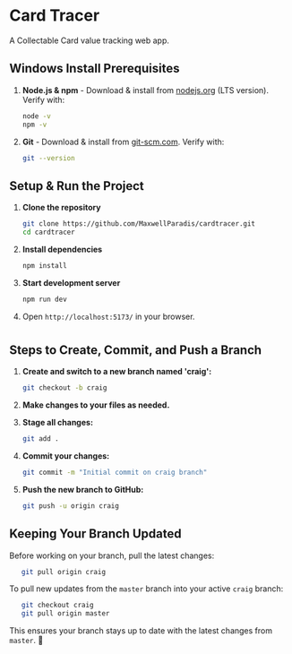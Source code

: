 # Card Tracer
A Collectable Card value tracking web app.


## Windows Install Prerequisites

1. **Node.js & npm** - Download & install from [nodejs.org](https://nodejs.org/) (LTS version). Verify with:
   ```sh
   node -v
   npm -v
   ```
2. **Git** - Download & install from [git-scm.com](https://git-scm.com/downloads). Verify with:
   ```sh
   git --version
   ```

## Setup & Run the Project

1. **Clone the repository**
   ```sh
   git clone https://github.com/MaxwellParadis/cardtracer.git
   cd cardtracer
   ```
2. **Install dependencies**
   ```sh
   npm install
   ```
3. **Start development server**
   ```sh
   npm run dev
   ```
4. Open `http://localhost:5173/` in your browser.


#

## Steps to Create, Commit, and Push a Branch

1. **Create and switch to a new branch named 'craig':**

   ```sh
   git checkout -b craig
   ```

2. **Make changes to your files as needed.**

3. **Stage all changes:**

   ```sh
   git add .
   ```

4. **Commit your changes:**

   ```sh
   git commit -m "Initial commit on craig branch"
   ```

5. **Push the new branch to GitHub:**

   ```sh
   git push -u origin craig
   ```

## Keeping Your Branch Updated

Before working on your branch, pull the latest changes:

```sh
   git pull origin craig
```

To pull new updates from the `master` branch into your active `craig` branch:

```sh
   git checkout craig
   git pull origin master
```

This ensures your branch stays up to date with the latest changes from `master`. 🚀





